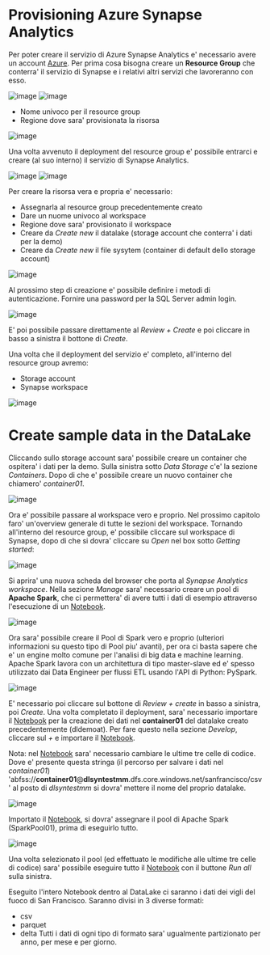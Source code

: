 # Provisioning Azure Synapse Analytics
Per poter creare il servizio di Azure Synapse Analytics e' necessario avere un account [Azure](https://portal.azure.com/).
Per prima cosa bisogna creare un **Resource Group** che conterra' il servizio di Synapse e i relativi altri servizi che lavoreranno con esso.

![image](https://user-images.githubusercontent.com/77077281/205738587-5f9ee34a-23fd-4894-8d40-9d7bcd11087e.png)
![image](https://user-images.githubusercontent.com/77077281/205751320-60ce69f8-8798-4848-b24e-192b78b9a80a.png)

- Nome univoco per il resource group
- Regione dove sara' provisionata la risorsa

![image](https://user-images.githubusercontent.com/77077281/205739411-8e2baec0-52ca-467e-9590-8cdbd4d18dd7.png)

Una volta avvenuto il deployment del resource group e' possibile entrarci e creare (al suo interno) il servizio di Synapse Analytics.

![image](https://user-images.githubusercontent.com/77077281/205739813-8e459b9f-9389-482e-9871-e3bafa15bcd8.png)
![image](https://user-images.githubusercontent.com/77077281/205740007-1bf542de-eedd-44c6-957e-85895baebe98.png)

Per creare la risorsa vera e propria e' necessario:
- Assegnarla al resource group precedentemente creato
- Dare un nuome univoco al workspace
- Regione dove sara' provisionato il workspace
- Creare da *Create new* il datalake (storage account che conterra' i dati per la demo)
- Creare da *Create new* il file sysytem (container di default dello storage account)

![image](https://user-images.githubusercontent.com/77077281/205741410-aadf5944-e528-48bb-938a-b350fe1f9cb1.png)

Al prossimo step di creazione e' possibile definire i metodi di autenticazione.
Fornire una password per la SQL Server admin login.

![image](https://user-images.githubusercontent.com/77077281/205742344-3cce071d-92d2-4c16-b199-a4f8724b657c.png)

E' poi possibile passare direttamente al *Review + Create* e poi cliccare in basso a sinistra il bottone di *Create*.

Una volta che il deployment del servizio e' completo, all'interno del resource group avremo:
- Storage account
- Synapse workspace

![image](https://user-images.githubusercontent.com/77077281/205755786-540303dc-fa67-447e-8fbc-b5bc35285527.png)

# Create sample data in the DataLake
Cliccando sullo storage account sara' possibile creare un container che ospitera' i dati per la demo.
Sulla sinistra sotto *Data Storage* c'e' la sezione *Containers*.
Dopo di che e' possibile creare un nuovo container che chiamero' *container01*.

![image](https://user-images.githubusercontent.com/77077281/205744976-a037abaf-2917-4ee9-b968-add3fbfbc57a.png)

Ora e' possibile passare al workspace vero e proprio. Nel prossimo capitolo faro' un'overview generale di tutte le sezioni del workspace.
Tornando all'interno del resource group, e' possibile cliccare sul workspace di Synapse, dopo di che si dovra' cliccare su *Open* nel box sotto *Getting started*:

![image](https://user-images.githubusercontent.com/77077281/205745609-1f0f4f4f-d5ad-498d-8d82-1a896a376a8d.png)

Si aprira' una nuova scheda del browser che porta al *Synapse Analytics workspace*.
Nella sezione *Manage* sara' necessario creare un pool di **Apache Spark**, che ci permettera' di avere tutti i dati di esempio attraverso l'esecuzione di un [Notebook](https://github.com/yougnoli/Synapse-for-Beginners/blob/main/ITA/01-create-workspace/create-datalake-san-francisco-csv-parquet-delta.ipynb).

![image](https://user-images.githubusercontent.com/77077281/205746702-ad686504-71cd-408c-9601-249b59659b5e.png)

Ora sara' possibile creare il Pool di Spark vero e proprio (ulteriori informazioni su questo tipo di Pool piu' avanti), per ora ci basta sapere che e' un engine molto comune per l'analisi di big data e machine learning. Apache Spark lavora con un architettura di tipo master-slave ed e' spesso utilizzato dai Data Engineer per flussi ETL usando l'API di Python: PySpark.

![image](https://user-images.githubusercontent.com/77077281/205747381-1039afe8-fb4c-467f-996d-0addfcdf54fa.png)

E' necessario poi cliccare sul bottone di *Review + create* in basso a sinistra, poi *Create*.
Una volta completato il deployment, sara' necessario importare il [Notebook](https://github.com/yougnoli/Synapse-for-Beginners/blob/main/ITA/01-create-workspace/create-datalake-san-francisco-csv-parquet-delta.ipynb) per la creazione dei dati nel **container01** del datalake creato precedentemente (dldemoat).
Per fare questo nella sezione *Develop*, cliccare sul *+* e importare il [Notebook](https://github.com/yougnoli/Synapse-for-Beginners/blob/main/ITA/01-create-workspace/create-datalake-san-francisco-csv-parquet-delta.ipynb). 

Nota: nel [Notebook](https://github.com/yougnoli/Synapse-for-Beginners/blob/main/ITA/01-create-workspace/create-datalake-san-francisco-csv-parquet-delta.ipynb) sara' necessario cambiare le ultime tre celle di codice. Dove e' presente questa stringa (il percorso per salvare i dati nel *container01*) 'abfss://**container01**@<span>**dlsyntestmm**.dfs.core.windows.net/sanfrancisco/csv' al posto di *dlsyntestmm* si dovra' mettere il nome del proprio datalake.

![image](https://user-images.githubusercontent.com/77077281/205749652-682139ee-315a-4c77-9234-9bed5d70f29a.png)

Importato il [Notebook](https://github.com/yougnoli/Synapse-for-Beginners/blob/main/ITA/01-create-workspace/create-datalake-san-francisco-csv-parquet-delta.ipynb), si dovra' assegnare il pool di Apache Spark (SparkPool01), prima di eseguirlo tutto.

![image](https://user-images.githubusercontent.com/77077281/205750376-edc054c2-24ec-41c3-b8e8-d95bc772ed33.png)

Una volta selezionato il pool (ed effettuato le modifiche alle ultime tre celle di codice) sara' possibile eseguire tutto il [Notebook](https://github.com/yougnoli/Synapse-for-Beginners/blob/main/ITA/01-create-workspace/create-datalake-san-francisco-csv-parquet-delta.ipynb) con il buttone *Run all* sulla sinistra.

Eseguito l'intero Notebook dentro al DataLake ci saranno i dati dei vigli del fuoco di San Francisco. Saranno divisi in 3 diverse formati:
- csv
- parquet
- delta
Tutti i dati di ogni tipo di formato sara' ugualmente partizionato per anno, per mese e per giorno.
